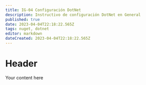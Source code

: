 ```yaml
---
title: IG-04 Configuración DotNet
description: Instructivo de configuración DotNet en General
published: true
date: 2023-04-04T22:18:22.565Z
tags: nuget, dotnet
editor: markdown
dateCreated: 2023-04-04T22:18:22.565Z
---
```


# Header
Your content here